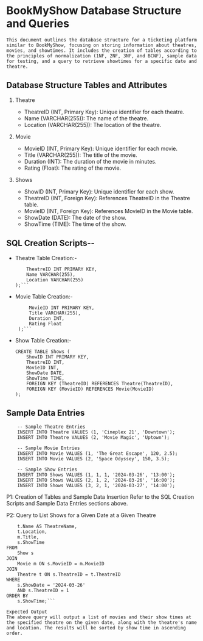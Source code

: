 # BookMyShow Database Structure and Queries
```This document outlines the database structure for a ticketing platform similar to BookMyShow, focusing on storing information about theatres, movies, and showtimes. It includes the creation of tables according to the principles of normalization (1NF, 2NF, 3NF, and BCNF), sample data for testing, and a query to retrieve showtimes for a specific date and theatre.```

## Database Structure Tables and Attributes

1. Theatre
   - TheatreID (INT, Primary Key): Unique identifier for each theatre.
   - Name (VARCHAR(255)): The name of the theatre.
   - Location (VARCHAR(255)): The location of the theatre.

2. Movie
   - MovieID (INT, Primary Key): Unique identifier for each movie.
   - Title (VARCHAR(255)): The title of the movie.
   - Duration (INT): The duration of the movie in minutes.
   - Rating (Float): The rating of the movie.

3. Shows
   - ShowID (INT, Primary Key): Unique identifier for each show.
   - TheatreID (INT, Foreign Key): References TheatreID in the Theatre table.
   - MovieID (INT, Foreign Key): References MovieID in the Movie table.
   - ShowDate (DATE): The date of the show.
   - ShowTime (TIME): The time of the show.

## SQL Creation Scripts--

- Theatre Table Creation:- 

    ```CREATE TABLE Theatre (
        TheatreID INT PRIMARY KEY,
        Name VARCHAR(255),
        Location VARCHAR(255)
    );```

- Movie Table Creation:- 

   ```CREATE TABLE Movie (
        MovieID INT PRIMARY KEY,
        Title VARCHAR(255),
        Duration INT,
        Rating Float
    );```

- Show Table Creation:- 

    ```
    CREATE TABLE Shows (
        ShowID INT PRIMARY KEY,
        TheatreID INT,
        MovieID INT,
        ShowDate DATE,
        ShowTime TIME,
        FOREIGN KEY (TheatreID) REFERENCES Theatre(TheatreID),
        FOREIGN KEY (MovieID) REFERENCES Movie(MovieID)
    );      
    ```

## Sample Data Entries

```
    -- Sample Theatre Entries
    INSERT INTO Theatre VALUES (1, 'Cineplex 21', 'Downtown');
    INSERT INTO Theatre VALUES (2, 'Movie Magic', 'Uptown');

    -- Sample Movie Entries
    INSERT INTO Movie VALUES (1, 'The Great Escape', 120, 2.5);
    INSERT INTO Movie VALUES (2, 'Space Odyssey', 150, 3.5);

    -- Sample Show Entries
    INSERT INTO Shows VALUES (1, 1, 1, '2024-03-26', '13:00');
    INSERT INTO Shows VALUES (2, 1, 2, '2024-03-26', '16:00');
    INSERT INTO Shows VALUES (3, 2, 1, '2024-03-27', '14:00');
```

P1: Creation of Tables and Sample Data Insertion
Refer to the SQL Creation Scripts and Sample Data Entries sections above.

P2: Query to List Shows for a Given Date at a Given Theatre
```SELECT 
    t.Name AS TheatreName,
    t.Location,
    m.Title,
    s.ShowTime
FROM 
    Show s
JOIN 
    Movie m ON s.MovieID = m.MovieID
JOIN 
    Theatre t ON s.TheatreID = t.TheatreID
WHERE 
    s.ShowDate = '2024-03-26' 
    AND s.TheatreID = 1
ORDER BY 
    s.ShowTime;```

Expected Output
The above query will output a list of movies and their show times at the specified theatre on the given date, along with the theatre's name and location. The results will be sorted by show time in ascending order.